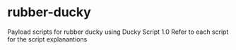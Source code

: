 # rubber-ducky
Payload scripts for rubber ducky using Ducky Script 1.0
Refer to each script for the script explanantions 
